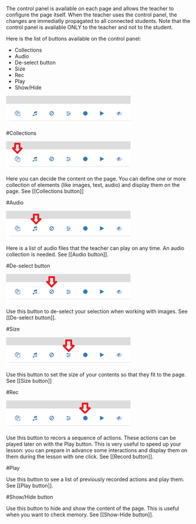 The control panel is available on each page and allows the teacher to configure the page itself. When the teacher uses the control panel, the changes are immediatly propagated to all connected students. Note that the control panel is available ONLY to the teacher and not to the student.

Here is the list of buttons available on the control panel:
* Collections
* Audio
* De-select button
* Size
* Rec
* Play
* Show/Hide

![Control panel](/wiki/images/controlpanel.png)

#Collections

![Collections](/wiki/images/cp-collections.png)

Here you can decide the content on the page. You can define one or more collection of elements (like images, text, audio) and display them on the page. See [[Collections button]]

#Audio

![Audio](/wiki/images/cp-audio.png)

Here is a list of audio files that the teacher can play on any time. An audio collection is needed. See [[Audio button]].

#De-select button

![De-select](/wiki/images/cp-deselect.png)

Use this button to de-select your selection when working with images. See [[De-select button]].

#Size

![Size](/wiki/images/cp-size.png)

Use this button to set the size of your contents so that they fit to the page. See [[Size button]]

#Rec

![Rec](/wiki/images/cp-rec.png)

Use this button to recors a sequence of actions. These actions can be played later on with the Play button. This is very useful to speed up your lesson: you can prepare in advance some interactions and display them on them during the lesson with one click. See [[Record button]].

#Play

Use this button to see a list of previously recorded actions and play them. See [[Play button]].

#Show/Hide button

Use this button to hide and show the content of the page. This is useful when you want to check memory. See [[Show-Hide button]].